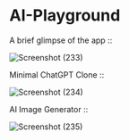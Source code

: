 # AI-Playground
A brief glimpse of the app ::

![Screenshot (233)](https://github.com/Rahul-500/AI-Playground/assets/94467838/f5fd10f6-31d8-4ddf-9233-a6653a410ee4)

Minimal ChatGPT Clone ::

![Screenshot (234)](https://github.com/Rahul-500/AI-Playground/assets/94467838/c625ad52-d123-4370-9edf-87cafc021dc1)

AI Image Generator ::

![Screenshot (235)](https://github.com/Rahul-500/AI-Playground/assets/94467838/883add44-7aaa-40a0-8336-673e8f7a4ee8)
